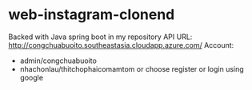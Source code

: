 # web-instagram-clonend
Backed with Java spring boot in my repository
API URL: http://congchuabuoito.southeastasia.cloudapp.azure.com/
Account: 
- admin/congchuabuoito
- nhachonlau/thitchophaicomamtom
or choose register
or login using google 
